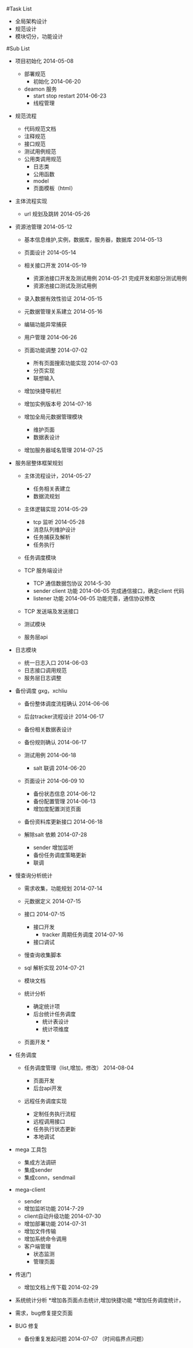 #Task List

* 全局架构设计
* 规范设计
* 模块切分，功能设计

#Sub List
* 项目初始化    2014-05-08
	* 部署规范
		* 初始化  2014-06-20
	* deamon 服务 
		* start stop restart 2014-06-23
		* 线程管理
* 规范流程
	* 代码规范文档
	* 注释规范
	* 接口规范
	* 测试用例规范
	* 公用类调用规范
		* 日志类
		* 公用函数
		* model
		* 页面模板（html）
* 主体流程实现
	* url 规划及跳转  2014-05-26
* 资源池管理    2014-05-12
	* 基本信息维护,实例，数据库，服务器，数据库  2014-05-13
	* 页面设计	2014-05-14
	* 相关接口开发	2014-05-19
		* 资源池接口开发及测试用例  2014-05-21 完成开发和部分测试用例
		* 资源池接口测试及测试用例  
	* 录入数据有效性验证   2014-05-15 
	* 元数据管理关系建立   2014-05-16
	* 编辑功能异常捕获  
	* 用户管理 2014-06-26
	* 页面功能调整  2014-07-02
		* 所有页面搜索功能实现  2014-07-03
		* 分页实现
		* 联想输入
	* 增加快捷导航栏
	* 增加实例版本号   2014-07-16
	* 增加全局元数据管理模块
		* 维护页面
		* 数据表设计

	* 增加服务器域名管理  2014-07-25

* 服务层整体框架规划
	* 主体流程设计，2014-05-27
		* 任务相关表建立
		* 数据流规划
	* 主体逻辑实现  2014-05-29
		* tcp 监听   2014-05-28
		* 消息队列维护设计 
		* 任务捕获及解析
		* 任务执行
	* 任务调度模块
	
	* TCP 服务端设计
		* TCP 通信数据包协议  2014-5-30 
		* sender client 功能  2014-06-05  完成通信接口，确定client 代码
		* listener 功能  2014-06-05  功能完善，通信协议修改
	* TCP 发送端及发送接口
	* 测试模块
	* 服务层api
* 日志模块
	* 统一日志入口 2014-06-03
	* 日志接口调用规范
	* 服务层日志调整
	
* 备份调度   gxg，xchliu
	* 备份整体调度流程确认  2014-06-06
	* 后台tracker流程设计  2014-06-17
	* 备份相关数据表设计     
	* 备份规则确认	2014-06-17
	* 测试用例	2014-06-18
		* salt 联调  2014-06-20
	* 页面设计  2014-06-09 10 
		* 备份状态信息  2014-06-12
		* 备份配置管理  2014-06-13
		* 增加度配置浏览页面  
	* 备份资料库更新接口  2014-06-18

	* 解除salt 依赖     2014-07-28
		* sender 增加监听
		* 备份任务调度策略更新
		* 联调
	
	
* 慢查询分析统计
	* 需求收集，功能规划 2014-07-14
	* 元数据定义		2014-07-15
	* 接口		2014-07-15
		* 接口开发
			* tracker 周期任务调度  2014-07-16
		* 接口调试		
	* 慢查询收集脚本	
	* sql 解析实现  2014-07-21
	
	* 模块文档
	* 统计分析
		* 确定统计项
		* 后台统计任务调度
			* 统计表设计
			* 统计项维度
			
	* 页面开发
		* 
* 任务调度
	* 任务调度管理（list,增加，修改） 2014-08-04
		* 页面开发
		* 后台api开发
		
	* 远程任务调度实现	
		* 定制任务执行流程
		* 远程调用接口
		* 任务执行状态更新
		* 本地调试
		
* mega 工具包
	* 集成方法调研
	* 集成sender
	* 集成conn，sendmail 		

* mega-client 
	* sender 
	* 增加监听功能 2014-7-29
	* client自动升级功能 2014-07-30
	* 增加部署功能 2014-07-31
	* 增加文件传输
	* 增加系统命令调用
	* 客户端管理
		* 状态监测
		* 管理页面
	

* 传送门
	* 增加文档上传下载  2014-02-29



	
* 系统统计分析
	*增加各页面点击统计,增加快捷功能
	*增加任务调度统计，



* 需求，bug修复提交页面
* BUG 修复
	* 备份重复发起问题  2014-07-07  （时间临界点问题）

	